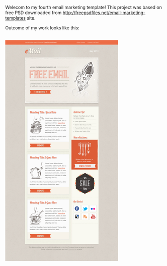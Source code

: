 Welecom to my fourth email marketing template!
This project was based on free PSD downloaded from http://freepsdfiles.net/email-marketing-templates site. 

Outcome of my work looks like this:

<br>
<img height="700" src="/images/Newsletter_Template_1.jpg" />
</br>
